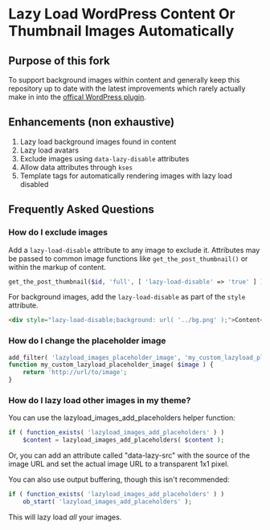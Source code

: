 # Lazy Load WordPress Content Or Thumbnail Images Automatically

## Purpose of this fork
To support background images within content and generally keep this repository up to date with the latest improvements which 
rarely actually make in into the [offical WordPress plugin](https://wordpress.org/plugins/lazy-load/).


## Enhancements (non exhaustive)
1. Lazy load background images found in content
2. Lazy load avatars 
3. Exclude images using `data-lazy-disable` attributes
4. Allow data attributes through `kses`
5. Template tags for automatically rendering images with lazy load disabled

## Frequently Asked Questions

### How do I exclude images
Add a `lazy-load-disable` attribute to any image to exclude it. Attributes may be passed to common image functions like `get_the_post_thumbnail()` or within the markup of content.

```php
get_the_post_thumbnail($id, 'full', [ 'lazy-load-disable' => 'true' ] );
```

For background images, add the `lazy-load-disable` as part of the `style` attribute.

```html
<div style="lazy-load-disable;background: url( '../bg.png' );">Content</div>
```

### How do I change the placeholder image

```php
add_filter( 'lazyload_images_placeholder_image', 'my_custom_lazyload_placeholder_image' );
function my_custom_lazyload_placeholder_image( $image ) {
	return 'http://url/to/image';
}
```

### How do I lazy load other images in my theme?

You can use the lazyload_images_add_placeholders helper function:


```php
if ( function_exists( 'lazyload_images_add_placeholders' ) )
	$content = lazyload_images_add_placeholders( $content );
```

Or, you can add an attribute called "data-lazy-src" with the source of the image URL and set the actual image URL to a transparent 1x1 pixel.

You can also use output buffering, though this isn't recommended:

```php
if ( function_exists( 'lazyload_images_add_placeholders' ) )
	ob_start( 'lazyload_images_add_placeholders' );
```

This will lazy load <em>all</em> your images.
